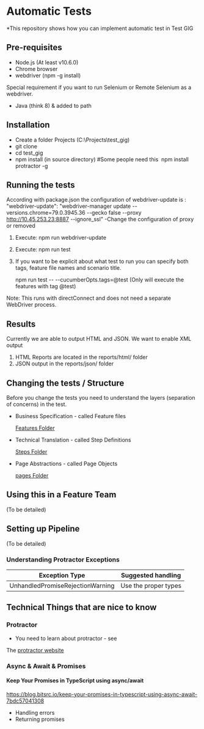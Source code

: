 #  Automatic Tests

*This repository shows how you can implement automatic test in Test GIG


## Pre-requisites

* Node.js (At least v10.6.0)
* Chrome browser 
* webdriver (npm -g install) 

Special requirement if you want to run Selenium or Remote Selenium as a webdriver.

* Java (think 8) & added to path

## Installation
* Create a folder Projects (C:\Projects\test_gig)
* git clone 
* cd test_gig
* npm install (in source directory)
#Some people need this
​
   npm install protractor -g 

## Running the tests
 According with package.json the configuration of webdriver-update is :
 "webdriver-update": "webdriver-manager update --versions.chrome=79.0.3945.36 --gecko false --proxy http://10.45.253.23:8887 --ignore_ssl"
  -Change the configuration of proxy or removed
  
1. Execute:
 npm run webdriver-update
2. Execute: 
npm run test



3. If you want to be explicit about what test to run you can specify both tags, feature file names and scenario title.

    
    npm run test  --  --cucumberOpts.tags=@test  (Only will execute the features with tag @test)



Note: This runs with directConnect and does not need a separate WebDriver process.


## Results

Currently we are able to output HTML and JSON. We want to enable XML output 

1. HTML Reports are located in the reports/html/ folder
2. JSON output in the reports/json/ folder


## Changing the tests / Structure

Before you change the tests you need to understand the layers (separation of concerns) in the test.

* Business Specification - called Feature files
    
    [Features Folder](features/)

* Technical Translation - called Step Definitions
    
    [Steps Folder](steps/) 

* Page Abstractions - called Page Objects 
    
    [pages Folder](pages/)


## Using this in a Feature Team

(To be detailed)

## Setting up Pipeline


(To be detailed)


### Understanding Protractor Exceptions

| Exception Type | Suggested handling|
|--|--|
|UnhandledPromiseRejectionWarning|Use the proper types|


## Technical Things that are nice to know

### Protractor
 - You need to learn about protractor - see 

  The [protractor website](http://)

### Async & Await & Promises

#### Keep Your Promises in TypeScript using async/await
https://blog.bitsrc.io/keep-your-promises-in-typescript-using-async-await-7bdc57041308
 * Handling errors
 * Returning promises
 


